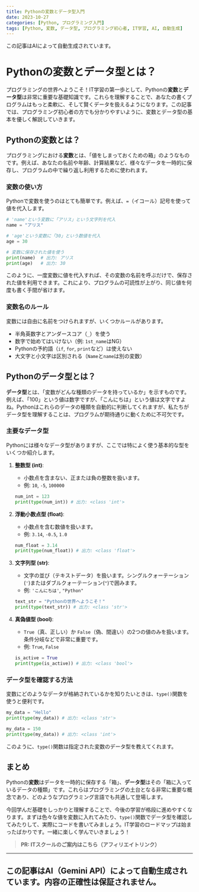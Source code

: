 ```yaml
---
title: Pythonの変数とデータ型入門
date: 2023-10-27
categories: [Python, プログラミング入門]
tags: [Python, 変数, データ型, プログラミング初心者, IT学習, AI, 自動生成]
---
```


この記事はAIによって自動生成されています。

# Pythonの変数とデータ型とは？

プログラミングの世界へようこそ！IT学習の第一歩として、Pythonの**変数**と**データ型**は非常に重要な基礎知識です。これらを理解することで、あなたの書くプログラムはもっと柔軟に、そして賢くデータを扱えるようになります。この記事では、プログラミング初心者の方でも分かりやすいように、変数とデータ型の基本を優しく解説していきます。

## Pythonの変数とは？

プログラミングにおける**変数**とは、「値をしまっておくための箱」のようなものです。例えば、あなたの名前や年齢、計算結果など、様々なデータを一時的に保存し、プログラムの中で繰り返し利用するために使われます。

### 変数の使い方

Pythonで変数を使うのはとても簡単です。例えば、`=`（イコール）記号を使って値を代入します。

```python
# 'name'という変数に「アリス」という文字列を代入
name = "アリス" 

# 'age'という変数に「30」という数値を代入
age = 30

# 変数に保存された値を使う
print(name)  # 出力: アリス
print(age)   # 出力: 30
```

このように、一度変数に値を代入すれば、その変数の名前を呼ぶだけで、保存された値を利用できます。これにより、プログラムの可読性が上がり、同じ値を何度も書く手間が省けます。

### 変数名のルール

変数には自由に名前をつけられますが、いくつかルールがあります。

*   半角英数字とアンダースコア（`_`）を使う
*   数字で始めてはいけない（例: `1st_name`はNG）
*   Pythonの予約語（`if`, `for`, `print`など）は使えない
*   大文字と小文字は区別される（`Name`と`name`は別の変数）

## Pythonのデータ型とは？

**データ型**とは、「変数がどんな種類のデータを持っているか」を示すものです。例えば、「100」という値は数字ですが、「こんにちは」という値は文字ですよね。Pythonはこれらのデータの種類を自動的に判断してくれますが、私たちがデータ型を理解することは、プログラムが期待通りに動くために不可欠です。

### 主要なデータ型

Pythonには様々なデータ型がありますが、ここでは特によく使う基本的な型をいくつか紹介します。

1.  **整数型 (int)**: 
    *   小数点を含まない、正または負の整数を扱います。
    *   例: `10`, `-5`, `100000`
    ```python
    num_int = 123
    print(type(num_int)) # 出力: <class 'int'>
    ```

2.  **浮動小数点型 (float)**: 
    *   小数点を含む数値を扱います。
    *   例: `3.14`, `-0.5`, `1.0`
    ```python
    num_float = 3.14
    print(type(num_float)) # 出力: <class 'float'>
    ```

3.  **文字列型 (str)**: 
    *   文字の並び（テキストデータ）を扱います。シングルクォーテーション(`'`)またはダブルクォーテーション(`"`)で囲みます。
    *   例: `'こんにちは'`, `"Python"`
    ```python
    text_str = "Pythonの世界へようこそ！"
    print(type(text_str)) # 出力: <class 'str'>
    ```

4.  **真偽値型 (bool)**: 
    *   `True`（真、正しい）か `False`（偽、間違い）の2つの値のみを扱います。条件分岐などで非常に重要です。
    *   例: `True`, `False`
    ```python
    is_active = True
    print(type(is_active)) # 出力: <class 'bool'>
    ```

### データ型を確認する方法

変数にどのようなデータが格納されているかを知りたいときは、`type()`関数を使うと便利です。

```python
my_data = "Hello"
print(type(my_data)) # 出力: <class 'str'>

my_data = 150
print(type(my_data)) # 出力: <class 'int'>
```

このように、`type()`関数は指定された変数のデータ型を教えてくれます。

## まとめ

Pythonの**変数**はデータを一時的に保存する「箱」、**データ型**はその「箱に入っているデータの種類」です。これらはプログラミングの土台となる非常に重要な概念であり、どのようなプログラミング言語でも共通して登場します。

今回学んだ基礎をしっかりと理解することで、今後の学習が格段に進めやすくなります。まずは色々な値を変数に入れてみたり、`type()`関数でデータ型を確認してみたりして、実際にコードを書いてみましょう。IT学習のロードマップは始まったばかりです。一緒に楽しく学んでいきましょう！
> **PR: ITスクールのご案内はこちら（アフィリエイトリンク）**

---
この記事はAI（Gemini API）によって自動生成されています。内容の正確性は保証されません。
---
